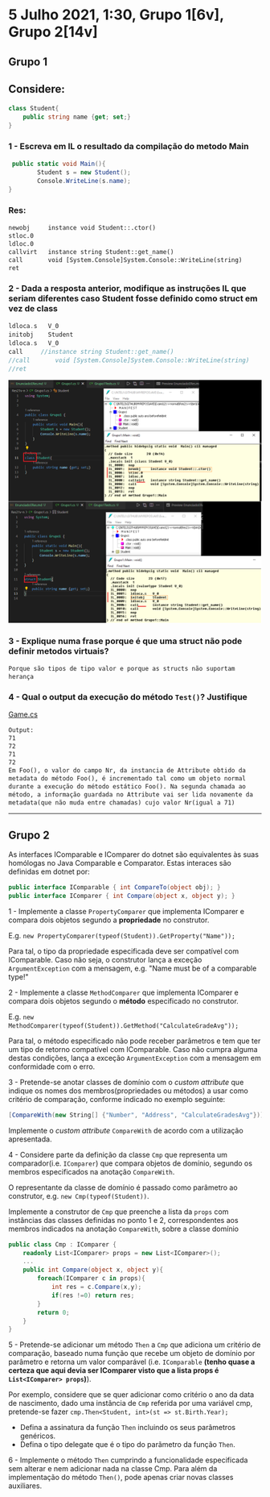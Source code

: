 # 5 Julho 2021, 1:30, Grupo 1[6v], Grupo 2[14v]

## Grupo 1
## Considere:
```csharp
class Student{
    public string name {get; set;}
}
```

### 1 - Escreva em IL o resultado da compilação do metodo Main
```csharp
 public static void Main(){
        Student s = new Student();
        Console.WriteLine(s.name);
}
```
### Res:
```
newobj     instance void Student::.ctor()
stloc.0
ldloc.0
callvirt   instance string Student::get_name()
call       void [System.Console]System.Console::WriteLine(string)
ret
```

### 2 - Dada a resposta anterior, modifique as instruções IL que seriam diferentes caso Student fosse definido como struct em vez de class
``` c
ldloca.s   V_0
initobj    Student
ldloca.s   V_0
call     //instance string Student::get_name()
//call       void [System.Console]System.Console::WriteLine(string)
//ret
```

![](understanding%20IL_structVSclass.png)

### 3 - Explique numa frase porque é que uma struct não pode definir metodos virtuais?

```
Porque são tipos de tipo valor e porque as structs não suportam herança
```

### 4 - Qual o output da execução do método `Test()`? Justifique
[Game.cs](Res21v-n/Game.cs)
```
Output:
71
72
71
72
Em Foo(), o valor do campo Nr, da instancia de Attribute obtido da metadata do método Foo(), é incrementado tal como um objeto normal durante a execução do método estático Foo(). Na segunda chamada ao método, a informação guardada no Attribute vai ser lida novamente da metadata(que não muda entre chamadas) cujo valor Nr(igual a 71)
```
___
## Grupo 2

As interfaces IComparable e IComparer do dotnet são equivalentes às suas homólogas no Java Comparable e Comparator. Estas interaces são definidas em dotnet por:
```csharp
public interface IComparable { int CompareTo(object obj); }
public interface IComparer { int Compare(object x, object y); }
```
1 - Implemente a classe `PropertyComparer` que implementa IComparer e compara dois objetos segundo a **propriedade** no construtor.

E.g. `new PropertyComparer(typeof(Student)).GetProperty("Name"));`

Para tal, o tipo da propriedade especificada deve ser compatível com IComparable. Caso não seja, o construtor lança a exceção `ArgumentException` com a mensagem, e.g. "Name must be of a comparable type!"

2 - Implemente a classe `MethodComparer` que implementa IComparer e compara dois objetos segundo o **método** especificado no construtor.

E.g. `new MethodComparer(typeof(Student)).GetMethod("CalculateGradeAvg"));`

Para tal, o método especificado não pode receber parâmetros e tem que ter um tipo de retorno compatível com IComparable. Caso não cumpra alguma destas condições, lança a exceção `ArgumentException` com a mensagem em conformidade com o erro.

3 - Pretende-se anotar classes de domínio com o *custom attribute* que indique os nomes dos membros(propriedades ou métodos) a usar como critério de comparação, conforme indicado no exemplo seguinte:

```csharp
[CompareWith(new String[] {"Number", "Address", "CalculateGradesAvg"})]
```

Implemente o *custom attribute* `CompareWith` de acordo com a utilização apresentada.

4 - Considere parte da definição da classe `Cmp` que representa um comparador(i.e. `IComparer`) que compara objetos de domínio, segundo os membros especificados na anotação `CompareWith`.

O representante da classe de domínio é passado como parâmetro ao construtor, e.g. `new Cmp(typeof(Student))`.

Implemente a construtor de `Cmp` que preenche a lista da `props` com instâncias das classes definidas no ponto 1 e 2, correspondentes aos membros indicados na anotação `CompareWith`, sobre a classe domínio

```csharp
public class Cmp : IComparer {
    readonly List<IComparer> props = new List<IComparer>();
    ...
    public int Compare(object x, object y){
        foreach(IComparer c in props){
            int res = c.Compare(x,y);
            if(res !=0) return res;
        }
        return 0;
    }
}
```

5 - Pretende-se adicionar um método `Then` a `Cmp` que adiciona um critério de comparação, baseado numa função que recebe um objeto de domínio por parâmetro e retorna um valor comparável (i.e. `IComparable` **(tenho quase a certeza que aqui devia ser IComparer visto que a lista props é `List<IComparer> props`)**).

Por exemplo, considere que se quer adicionar como critério o ano da data de nascimento, dado uma instância de `Cmp` referida por uma variável cmp, pretende-se fazer `cmp.Then<Student, int>(st => st.Birth.Year);`
- Defina a assinatura da função `Then` incluindo os seus parâmetros genéricos.
- Defina o tipo delegate que é o tipo do parãmetro da função `Then`.

6 - Implemente o método `Then` cumprindo a funcionalidade especificada sem alterar e nem adicionar nada na classe Cmp. Para além da implementação do método `Then()`, pode apenas criar novas classes auxiliares.
